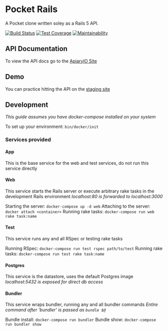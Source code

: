 # Pocket Rails
A Pocket clone written soley as a Rails 5 API.

[![Build Status](https://travis-ci.org/custompro98/pocket-rails.svg?branch=master)](https://travis-ci.org/custompro98/pocket-rails)
[![Test Coverage](https://api.codeclimate.com/v1/badges/8a9b7d6ca90ef6665cf0/test_coverage)](https://codeclimate.com/github/custompro98/pocket-rails/test_coverage)
[![Maintainability](https://api.codeclimate.com/v1/badges/8a9b7d6ca90ef6665cf0/maintainability)](https://codeclimate.com/github/custompro98/pocket-rails/maintainability)

## API Documentation
To view the API docs go to the [ApiaryIO Site](https://pocketrails.docs.apiary.io/)

## Demo
You can practice hitting the API on the [staging site](https://secret-lake-48253.herokuapp.com)

## Development
_This guide assumes you have docker-compose installed on your system_

To set up your environment: `bin/docker/init`

### Services provided
#### App
This is the base service for the web and test services, do not run this service directly

#### Web
This service starts the Rails server or execute arbitrary rake tasks in the development Rails environment
_localhost:80 is forwarded to localhost:3000_

Starting the server: `docker-compose up -d web`
Attaching to the server: `docker attach <container>`
Running rake tasks: `docker-compose run web rake task:name`

#### Test
This service runs any and all RSpec or testing rake tasks

Running RSpec: `docker-compose run test rspec path/to/test`
Running rake tasks: `docker-compose run test rake task:name`

####  Postgres
This service is the datastore, uses the default Postgres image
_localhost:5432 is exposed for direct db access_

#### Bundler
This service wraps bundler, running any and all bundler commands
_Entire command after 'bundler' is passed as `bundle $@`_

Bundle install: `docker-compose run bundler`
Bundle show: `docker-compose run bundler show`
